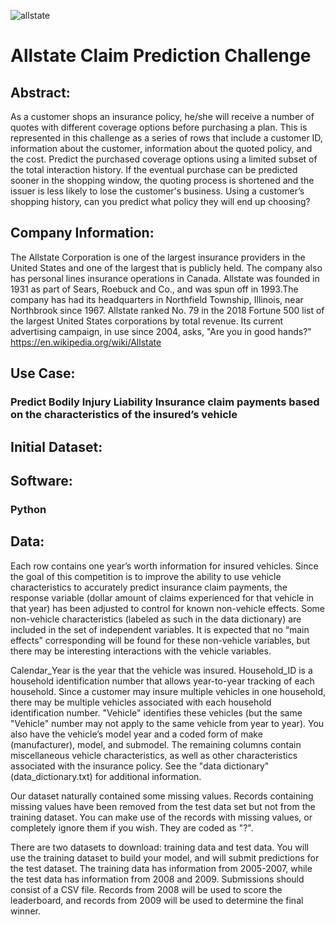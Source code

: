![allstate](https://user-images.githubusercontent.com/19572673/62312597-8e5d9780-b45c-11e9-84d5-ba8994ccb7f7.jpg)
# Allstate Claim Prediction Challenge

## Abstract:
As a customer shops an insurance policy, he/she will receive a number of quotes with different coverage options before purchasing a plan. This is represented in this challenge as a series of rows that include a customer ID, information about the customer, information about the quoted policy, and the cost. Predict the purchased coverage options using a limited subset of the total interaction history. If the eventual purchase can be predicted sooner in the shopping window, the quoting process is shortened and the issuer is less likely to lose the customer's business. Using a customer’s shopping history, can you predict what policy they will end up choosing?

## Company Information:
The Allstate Corporation is one of the largest insurance providers in the United States and one of the largest that is publicly held. The company also has personal lines insurance operations in Canada. Allstate was founded in 1931 as part of Sears, Roebuck and Co., and was spun off in 1993.The company has had its headquarters in Northfield Township, Illinois, near Northbrook since 1967. Allstate ranked No. 79 in the 2018 Fortune 500 list of the largest United States corporations by total revenue. Its current advertising campaign, in use since 2004, asks, "Are you in good hands?" https://en.wikipedia.org/wiki/Allstate

## Use Case:
### Predict Bodily Injury Liability Insurance claim payments based on the characteristics of the insured’s vehicle

## Initial Dataset:

## Software:
### Python

## Data:
Each row contains one year’s worth information for insured vehicles.  Since the goal of this competition is to improve the ability to use vehicle characteristics to accurately predict insurance claim payments, the response variable (dollar amount of claims experienced for that vehicle in that year) has been adjusted to control for known non-vehicle effects. Some non-vehicle characteristics (labeled as such in the data dictionary) are included in the set of independent variables.  It is expected that no “main effects” corresponding will be found for these non-vehicle variables, but there may be interesting interactions with the vehicle variables. 

Calendar_Year is the year that the vehicle was insured.  Household_ID is a household identification number that allows year-to-year tracking of each household. Since a customer may insure multiple vehicles in one household, there may be multiple vehicles associated with each household identification number. "Vehicle" identifies these vehicles (but the same "Vehicle" number may not apply to the same vehicle from year to year). You also have the vehicle’s model year and a coded form of make (manufacturer), model, and submodel.  The remaining columns contain miscellaneous vehicle characteristics, as well as other characteristics associated with the insurance policy.  See the "data dictionary" (data_dictionary.txt) for additional information.

Our dataset naturally contained some missing values. Records containing missing values have been removed from the test data set but not from the training dataset. You can make use of the records with missing values, or completely ignore them if you wish. They are coded as "?".

There are two datasets to download: training data and test data. You will use the training dataset to build your model, and will submit predictions for the test dataset. The training data has information from 2005-2007, while the test data has information from 2008 and 2009. Submissions should consist of a CSV file. Records from 2008 will be used to score the leaderboard, and records from 2009 will be used to determine the final winner.
